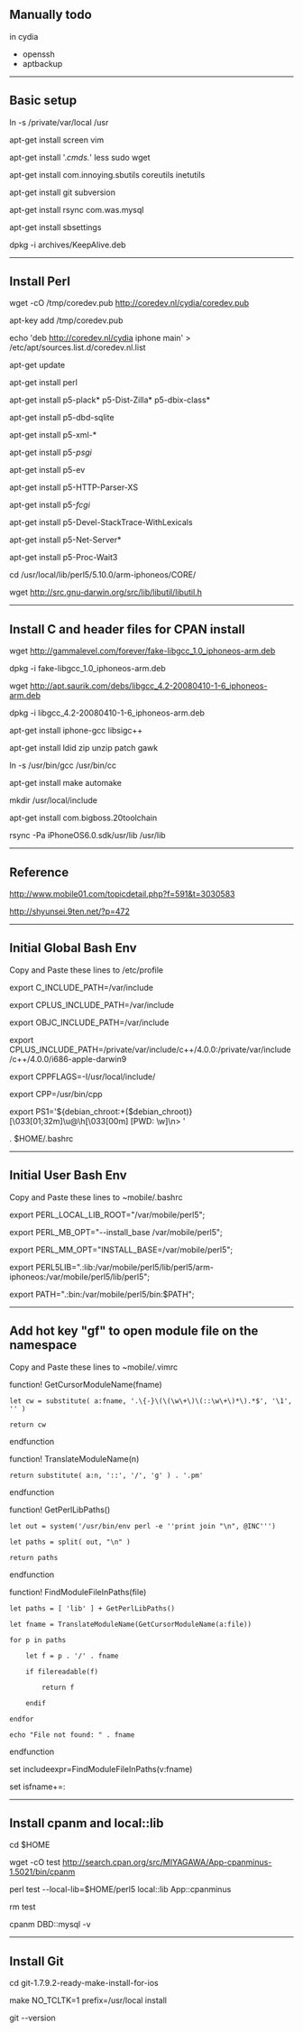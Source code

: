 ## Manually todo
in cydia
* openssh
* aptbackup

----------------------
## Basic setup
ln -s /private/var/local /usr

apt-get install screen vim

apt-get install '.*cmds.*' less sudo wget

apt-get install com.innoying.sbutils coreutils inetutils

apt-get install git subversion

apt-get install rsync com.was.mysql

apt-get install sbsettings 

dpkg -i archives/KeepAlive.deb

----------------------
## Install Perl
wget -cO /tmp/coredev.pub http://coredev.nl/cydia/coredev.pub

apt-key add /tmp/coredev.pub

echo 'deb http://coredev.nl/cydia iphone main' > /etc/apt/sources.list.d/coredev.nl.list 

apt-get update

apt-get install perl

apt-get install p5-plack* p5-Dist-Zilla* p5-dbix-class*

apt-get install p5-dbd-sqlite

apt-get install p5-xml-*

apt-get install p5-*psgi*

apt-get install p5-ev

apt-get install p5-HTTP-Parser-XS

apt-get install p5-*fcgi*

apt-get install p5-Devel-StackTrace-WithLexicals

apt-get install p5-Net-Server*

apt-get install p5-Proc-Wait3

cd /usr/local/lib/perl5/5.10.0/arm-iphoneos/CORE/

wget http://src.gnu-darwin.org/src/lib/libutil/libutil.h

----------------------
## Install C and header files for CPAN install
wget http://gammalevel.com/forever/fake-libgcc_1.0_iphoneos-arm.deb

dpkg -i fake-libgcc_1.0_iphoneos-arm.deb

wget http://apt.saurik.com/debs/libgcc_4.2-20080410-1-6_iphoneos-arm.deb

dpkg -i libgcc_4.2-20080410-1-6_iphoneos-arm.deb 

apt-get install iphone-gcc libsigc++

apt-get install ldid zip unzip patch gawk

ln -s /usr/bin/gcc /usr/bin/cc

apt-get install make automake

mkdir /usr/local/include

apt-get install com.bigboss.20toolchain

rsync -Pa iPhoneOS6.0.sdk/usr/lib /usr/lib

---------------------
## Reference
http://www.mobile01.com/topicdetail.php?f=591&t=3030583

http://shyunsei.9ten.net/?p=472

---------------------
## Initial Global Bash Env
Copy and Paste these lines to /etc/profile

export C_INCLUDE_PATH=/var/include

export CPLUS_INCLUDE_PATH=/var/include

export OBJC_INCLUDE_PATH=/var/include

export CPLUS_INCLUDE_PATH=/private/var/include/c++/4.0.0:/private/var/include/c++/4.0.0/i686-apple-darwin9

export CPPFLAGS=-I/usr/local/include/

export CPP=/usr/bin/cpp

export PS1='${debian_chroot:+($debian_chroot)}\[\033[01;32m\]\u@\h\[\033[00m\] [PWD: \w]\n> '

. $HOME/.bashrc

---------------------
## Initial User Bash Env
Copy and Paste these lines to ~mobile/.bashrc

export PERL_LOCAL_LIB_ROOT="/var/mobile/perl5";

export PERL_MB_OPT="--install_base /var/mobile/perl5";

export PERL_MM_OPT="INSTALL_BASE=/var/mobile/perl5";

export PERL5LIB=".:lib:/var/mobile/perl5/lib/perl5/arm-iphoneos:/var/mobile/perl5/lib/perl5";

export PATH=".:bin:/var/mobile/perl5/bin:$PATH";

---------------------
## Add hot key "gf" to open module file on the namespace
Copy and Paste these lines to ~mobile/.vimrc

function! GetCursorModuleName(fname)

    let cw = substitute( a:fname, '.\{-}\(\(\w\+\)\(::\w\+\)*\).*$', '\1', '' )

    return cw

endfunction

function! TranslateModuleName(n)

    return substitute( a:n, '::', '/', 'g' ) . '.pm'

endfunction

function! GetPerlLibPaths()

    let out = system('/usr/bin/env perl -e ''print join "\n", @INC''')

    let paths = split( out, "\n" )

    return paths

endfunction

function! FindModuleFileInPaths(file)

    let paths = [ 'lib' ] + GetPerlLibPaths()

    let fname = TranslateModuleName(GetCursorModuleName(a:file))

    for p in paths

        let f = p . '/' . fname

        if filereadable(f)

            return f

        endif

    endfor

    echo "File not found: " . fname

endfunction

set includeexpr=FindModuleFileInPaths(v:fname)

set isfname+=:

--------------------------
## Install cpanm and local::lib
cd $HOME

wget -cO test http://search.cpan.org/src/MIYAGAWA/App-cpanminus-1.5021/bin/cpanm

perl test --local-lib=$HOME/perl5 local::lib App::cpanminus

rm test

cpanm DBD::mysql -v

--------------------------
## Install Git

cd git-1.7.9.2-ready-make-install-for-ios

make NO_TCLTK=1 prefix=/usr/local install

git --version
